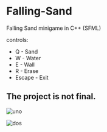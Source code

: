 # Falling-Sand
Falling Sand minigame in C++ (SFML)

controls:
- Q - Sand
- W - Water
- E - Wall
- R - Erase
- Escape - Exit

## The project is not final.

![uno](https://github.com/user-attachments/assets/093b400f-7c51-46c8-9b23-aa0073dc00df)

![dos](https://github.com/user-attachments/assets/73c2b4a1-8eb4-4683-9d48-ba4840ec7bc5)


